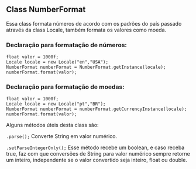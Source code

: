 ## Class NumberFormat

Essa class formata números de acordo com os padrões do país passado 
através da class Locale, também formata os valores como moeda.

### Declaração para formatação de números: ###

```
float valor = 1000f;
Locale locale = new Locale("en","USA");
NumberFormat numberFormat = NumberFormat.getInstance(locale);
numberFormat.format(valor);
```

### Declaração para formatação de moedas: ###

```
float valor = 1000f;
Locale locale = new Locale("pt","BR");
NumberFormat numberFormat = numberFormat.getCurrencyInstance(locale);
numberFormat.format(valor);
```

Alguns métodos úteis desta class são:

`.parse();` Converte String em valor numérico.

`.setParseIntegerOnly();` Esse método recebe um boolean, e caso receba 
true, faz com que conversões de String para valor numérico sempre retorne 
um inteiro, independente se o valor convertido seja inteiro, float ou double.
